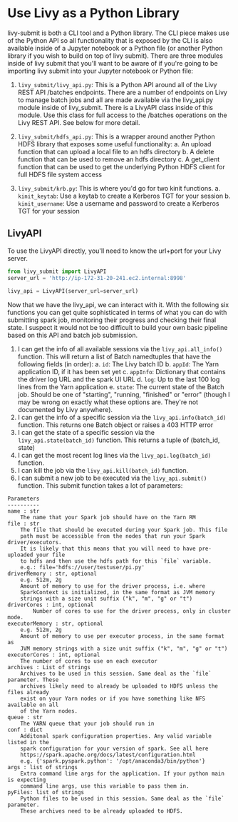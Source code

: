# Use Livy as a Python Library

livy-submit is both a CLI tool and a Python library. 
The CLI piece makes use of the Python API so all functionality that is exposed by the CLI is also available inside of a Jupyter notebook or a Python file (or another Python library if you wish to build on top of livy submit). 
There are three modules inside of livy submit that you'll want to be aware of if you're going to be importing livy submit into your Jupyter notebook or Python file:

1. `livy_submit/livy_api.py`: This is a Python API around all of the Livy REST API /batches endpoints. 
There are a number of endpoints on Livy to manage batch jobs and all are made available via the livy_api.py module inside of livy_submit.
There is a LivyAPI class inside of this module. 
Use this class for full access to the /batches operations on the Livy REST API. 
See below for more detail.

2. `livy_submit/hdfs_api.py`: This is a wrapper around another Python HDFS library that exposes some useful functionality:
    a. An upload function that can upload a local file to an hdfs directory
    b. A delete function that can be used to remove an hdfs directory
    c. A get_client function that can be used to get the underlying Python HDFS client for full HDFS file system access

3. `livy_submit/krb.py`: This is where you'd go for two kinit functions.
    a. `kinit_keytab`: Use a keytab to create a Kerberos TGT for your session
    b. `kinit_username`: Use a username and password to create a Kerberos TGT for your session

## LivyAPI
To use the LivyAPI directly, you'll need to know the url+port for your Livy server.

```python
from livy_submit import LivyAPI
server_url = 'http://ip-172-31-20-241.ec2.internal:8998'
 
livy_api = LivyAPI(server_url=server_url)
```
Now that we have the livy_api, we can interact with it. 
With the following six functions you can get quite sophisticated in terms of what you can do with submitting spark job, monitoring their progress and checking their final state. 
I suspect it would not be too difficult to build your own basic pipeline based on this API and batch job submission.

1. I can get the info of all available sessions via the `livy_api.all_info()` function. 
This will return a list of Batch namedtuples that have the following fields (in order):
    a. `id`: The Livy batch ID
    b. `appId`: The Yarn application ID, if it has been set yet
    c. `appInfo`: Dictionary that contains the driver log URL and the spark UI URL
    d. `log`: Up to the last 100 log lines from the Yarn application
    e. `state`: The current state of the Batch job. Should be one of "starting", "running, "finished" or "error" (though I may be wrong on exactly what these options are. They're not documented by Livy anywhere).
2. I can get the info of a specific session via the `livy_api.info(batch_id)` function. This returns one Batch object or raises a 403 HTTP error
3. I can get the state of a specific session via the `livy_api.state(batch_id)` function. This returns a tuple of (batch_id, state)
4. I can get the most recent log lines via the `livy_api.log(batch_id)` function. 
5. I can kill the job via the `livy_api.kill(batch_id)` function.
6. I can submit a new job to be executed via the `livy_api.submit()` function. This submit function takes a lot of parameters:

```
Parameters
----------
name : str
    The name that your Spark job should have on the Yarn RM
file : str
    The file that should be executed during your Spark job. This file
    path must be accessible from the nodes that run your Spark driver/executors.
    It is likely that this means that you will need to have pre-uploaded your file
    to hdfs and then use the hdfs path for this `file` variable.
    e.g.: file='hdfs://user/testuser/pi.py'
driverMemory : str, optional
    e.g. 512m, 2g
    Amount of memory to use for the driver process, i.e. where
    SparkContext is initialized, in the same format as JVM memory
    strings with a size unit suffix ("k", "m", "g" or "t")
driverCores : int, optional
        Number of cores to use for the driver process, only in cluster mode.
executorMemory : str, optional
    e.g. 512m, 2g
    Amount of memory to use per executor process, in the same format as
    JVM memory strings with a size unit suffix ("k", "m", "g" or "t")
executorCores : int, optional
    The number of cores to use on each executor
archives : List of strings
    Archives to be used in this session. Same deal as the `file` parameter. These
    archives likely need to already be uploaded to HDFS unless the files already
    exist on your Yarn nodes or if you have something like NFS available on all
    of the Yarn nodes.
queue : str
    The YARN queue that your job should run in
conf : dict
    Additonal spark configuration properties. Any valid variable listed in the
    spark configuration for your version of spark. See all here
    https://spark.apache.org/docs/latest/configuration.html
    e.g. {'spark.pyspark.python': '/opt/anaconda3/bin/python'}
args : list of strings
    Extra command line args for the application. If your python main is expecting
    command line args, use this variable to pass them in.
pyFiles: list of strings
    Python files to be used in this session. Same deal as the `file` parameter.
    These archives need to be already uploaded to HDFS.
```
